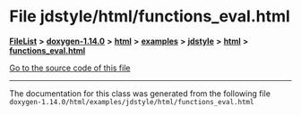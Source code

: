 

# File jdstyle/html/functions\_eval.html



[**FileList**](files.md) **>** [**doxygen-1.14.0**](dir_9d5bad020669189c90cda983471be5d0.md) **>** [**html**](dir_05d1fd8a7cdd04f638f8b23196de02e2.md) **>** [**examples**](dir_aa52e73a32d193037813a53dcfe817b6.md) **>** [**jdstyle**](dir_9e51e81487284a2b66603cb7991333dd.md) **>** [**html**](dir_54a6b09928303b2033b0bbcf7cd1e991.md) **>** [**functions\_eval.html**](jdstyle_2html_2functions__eval_8html.md)

[Go to the source code of this file](jdstyle_2html_2functions__eval_8html_source.md)





































































------------------------------
The documentation for this class was generated from the following file `doxygen-1.14.0/html/examples/jdstyle/html/functions_eval.html`

